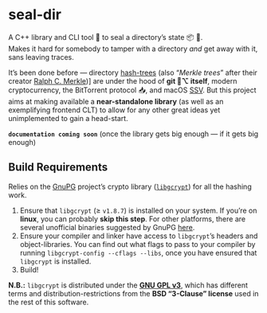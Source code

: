 # seal-dir
A C++ library and CLI tool 🔧 to seal a directory’s state 📦 📨.
<br>Makes it hard for somebody to tamper with a directory  *and* get away with it, sans leaving traces.

It’s been done before — directory [hash-trees](https://en.wikipedia.org/wiki/Merkle_tree) (also “*Merkle trees*” after their creator [Ralph C. Merkle](https://www.merkle.com))] are under the hood of **git 🎋⌥ itself**, modern cryptocurrency, the BitTorrent protocol 📥, and macOS [SSV](https://eclecticlight.co/2020/11/30/is-big-surs-system-volume-sealed). But this project aims at making available a **near-standalone library** (as well as an exemplifying frontend CLT) to allow for any other great ideas yet unimplemented to gain a head-start.

**`documentation coming soon`** (once the library gets big enough — if it gets big enough)

## Build Requirements
Relies on the [GnuPG](https://gnupg.org) project’s crypto library ([`libgcrypt`](https://gnupg.org/software/libgcrypt/index.html)) for all the hashing work.
1. Ensure that `libgcrypt` (≥ `v1.8.7`) is installed on your system. If you’re on **linux**, you can probably **skip this step**. For other platforms, there are several unofficial binaries suggested by GnuPG [here](https://gnupg.org/download/index.html#libgcrypt).
2. Ensure your compiler and linker have access to `libgcrypt`’s headers and object-libraries. You can find out what flags to pass to your compiler by running `libgcrypt-config --cflags --libs`, once you have ensured that `libgcrypt` is installed.
3. Build!

**N.B.:** `libgcrypt` is distributed under the **[GNU GPL v3](https://www.gnu.org/licenses/gpl-3.0.txt)**, which has different terms and distribution-restrictions from the **BSD “3-Clause” license** used in the rest of this software.
